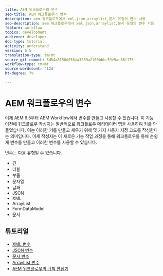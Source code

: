 ```yaml
---
title: AEM 워크플로우의 변수
seo-title: AEM 워크플로우의 변수
description: aem 워크플로우에서 xml,json,arraylist,문서 유형의 변수 사용
seo-description: aem 워크플로우에서 xml,json,arraylist,문서 유형의 변수 사용
feature: workflow
topics: development
audience: developer
doc-type: tutorial
activity: understand
version: 6.5
translation-type: tm+mt
source-git-commit: 3d54a8158d0564a3289a2100bbbc59e5ae38f175
workflow-type: tm+mt
source-wordcount: '124'
ht-degree: 7%

---
```



# AEM 워크플로우의 변수

이제 AEM 6.5부터 AEM Workflow에서 변수를 만들고 사용할 수 있습니다. 이 기능 이전에 워크플로우 작성자는 일반적으로 워크플로우 메타데이터 맵을 사용하여 키를 만들었습니다. 이는 이러한 키를 만들고 채우기 위해 몇 가지 사용자 지정 코드를 작성한다는 의미입니다. 이제 작성자는 이 새로운 기능 작업 과정을 통해 워크플로우를 통해 손쉽게 변수를 만들고 이러한 변수를 사용할 수 있습니다.

변수는 다음 유형일 수 있습니다.

* 긴
* 더블
* 부울
* 문자열
* 날짜
* JSON
* XML
* ArrayList
* FormDataModel
* 문서

## 튜토리얼

* [XML 변수](part1.md)
* [JSON 변수](part2.md)
* [문서 변수](part3.md)
* [ArrayList 변수](part4.md)
* [AEM 워크플로우의 규칙 편집기](part5.md)

